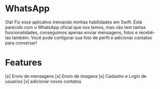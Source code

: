 # WhatsApp
Olá! Fiz esse aplicativo treinando minhas habilidades em Swift.
Está parecido com o WhatsApp oficial que nos temos, mas não tem tantas funcionalidades, conseguimos apenas enviar mensagens, fotos e recebê-las também.
Você pode confgurar sua foto de perfil e adicionar contatos para conversar!

# Features 
[x] Envio de mensagens
[x] Envio de imagens
[x] Cadastro e Login de usuarios
[x] adicionar novos contatos

